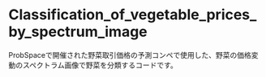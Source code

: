 # Classification_of_vegetable_prices_by_spectrum_image
ProbSpaceで開催された野菜取引価格の予測コンペで使用した、野菜の価格変動のスペクトラム画像で野菜を分類するコードです。
